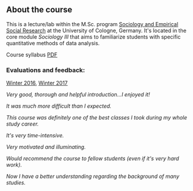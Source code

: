 
## About the course

This is a lecture/lab within the M.Sc. program [Sociology and Empirical Social Research](https://www.wiso.uni-koeln.de/en/studies/master/master-sociology-and-social-research/) at the University of Cologne, Germany. It's located in the core module *Sociology III* that aims to familiarize students with specific quantitative methods of data analysis.

Course syllabus <a href="{{ site.baseurl }}/pdfs/syllabus.pdf"><span class="badge badge-pill badge-secondary"><i class="fa fa-file-pdf-o"></i> PDF</span></a>

### Evaluations and feedback:  
[Winter 2016](https://www.dropbox.com/s/whpfgj222e5sjwg/causalityWS16.pdf?dl=0), 
[Winter 2017](https://www.dropbox.com/s/bezv33hz8mrrnjg/causalityWS17.pdf?dl=0)

*Very good, thorough and helpful introduction...I enjoyed it!*

*It was much more difficult than I expected.*

*This course was definitely one of the best classes I took during my whole study career.*

*It's very time-intensive.*

*Very motivated and illuminating.*

*Would recommend the course to fellow students (even if it's very hard work).*

*Now I have a better understanding regarding the background of many studies.*

